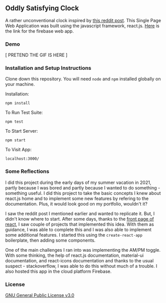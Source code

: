 ## Oddly Satisfying Clock

A rather unconventional clock inspired by [this reddit post](https://www.reddit.com/r/oddlysatisfying/comments/lsa654/this_clock_hitting_midnight_is_oddly_satisfying/). This Single Page Web Application was built using the javascript framework, react.js. [Here](https://oddly-satisfying-clock.web.app/) is the link for the firebase web app.

### Demo

[ PRETEND THE GIF IS HERE ]

### Installation and Setup Instructions

Clone down this repository. You will need `node` and `npm` installed globally on your machine.

Installation:

`npm install`

To Run Test Suite:

`npm test`

To Start Server:

`npm start`

To Visit App:

`localhost:3000/`

### Some Reflections

I did this project during the early days of my summer vacation in 2021, partly because I was bored and partly because I wanted to do something - something useful. I did this project to take the basic concepts I knew about react.js home and to implement some new features by refering to the documentation. Plus, it would look good on my portfolio, wouldn't it?

I saw the reddit post I mentioned earlier and wanted to replicate it. But, I didn't know where to start. After some days, thanks to the [front page of react](https://www.reddit.com/r/reactjs/), I saw couple of projects that implemented this idea. With them as guidance, I was able to complete this and I was also able to implement some additional features. I started this using the `create-react-app` boilerplate, then adding some components.

One of the main challenges I ran into was implementing the AM/PM toggle. With some thinking, the help of react.js documentation, material-ui documentation, and react-icons documentation and thanks to the usual suspect - stackoverflow, I was able to do this without much of a trouble. I also hosted this app in the cloud platform Firebase.

### License

[GNU General Public License v3.0](https://github.com/gnzeleven/Oddly-Satisfying-Clock/blob/main/LICENSE)
